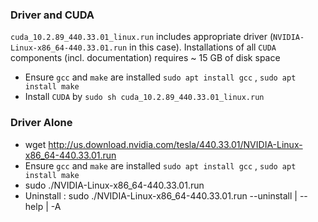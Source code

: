 ### Driver and CUDA
`cuda_10.2.89_440.33.01_linux.run` includes appropriate driver (`NVIDIA-Linux-x86_64-440.33.01.run` in this case). 
Installations of all `CUDA` components (incl. documentation) requires ~ 15 GB of disk space
   * Ensure `gcc` and `make` are installed `sudo apt install gcc` , `sudo apt install make` 
   * Install `CUDA` by `sudo sh cuda_10.2.89_440.33.01_linux.run`

### Driver Alone
   * wget http://us.download.nvidia.com/tesla/440.33.01/NVIDIA-Linux-x86_64-440.33.01.run
   * Ensure `gcc` and `make` are installed `sudo apt install gcc` , `sudo apt install make`
   * sudo ./NVIDIA-Linux-x86_64-440.33.01.run
   * Uninstall : sudo ./NVIDIA-Linux-x86_64-440.33.01.run --uninstall | --help | -A